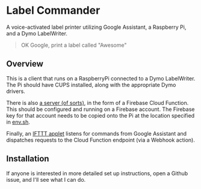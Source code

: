 # Label Commander

A voice-activated label printer utilizing Google Assistant, a Raspberry Pi, and a Dymo
LabelWriter.

> OK Google, print a label called "Awesome"

## Overview

This is a client that runs on a RaspberryPi connected to a Dymo LabelWriter. The Pi
should have CUPS installed, along with the appropriate Dymo drivers.

There is also [a server (of sorts)](https://github.com/heston/label-commander-server),
in the form of a Firebase Cloud Function. This should be configured and running on
a Firebase account. The Firebase key for that account needs to be copied onto the Pi
at the location specified in [env.sh](env.example.sh).

Finally, an [IFTTT applet](https://ifttt.com/google_assistant) listens for 
commands from Google Assistant and dispatches requests to the Cloud Function endpoint
(via a Webhook action).

## Installation

If anyone is interested in more detailed set up instructions, open a Github issue, and
I'll see what I can do.

